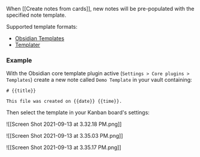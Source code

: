 
When [[Create notes from cards]], new notes will be pre-populated with the specified note template.

Supported template formats:

- [Obsidian Templates](https://help.obsidian.md/Plugins/Templates)
- [Templater](https://silentvoid13.github.io/Templater/)


### Example

With the Obsidian core template plugin active (`Settings > Core plugins > Templates`) create a new note called `Demo Template` in your vault containing:

```
# {{title}}

This file was created on {{date}} {{time}}.
```


Then select the template in your Kanban board's settings:

![[Screen Shot 2021-09-13 at 3.32.18 PM.png]]

![[Screen Shot 2021-09-13 at 3.35.03 PM.png]]

![[Screen Shot 2021-09-13 at 3.35.17 PM.png]]